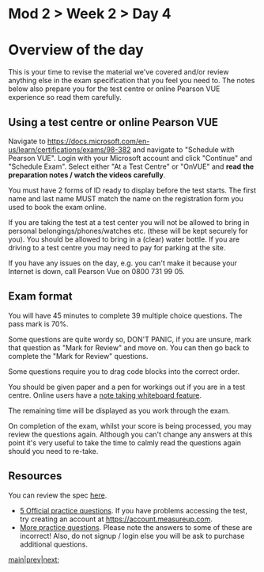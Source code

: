 # Mod 2 > Week 2 > Day 4

# Overview of the day

This is your time to revise the material we've covered and/or review anything else in the exam specification that you feel you need to. The notes below also prepare you for the test centre or online Pearson VUE experience so read them carefully.

## Using a test centre or online Pearson VUE
Navigate to https://docs.microsoft.com/en-us/learn/certifications/exams/98-382 and navigate to "Schedule with Pearson VUE". Login with your Microsoft account and click "Continue" and "Schedule Exam". Select either "At a Test Centre" or "OnVUE" and **read the preparation notes / watch the videos carefully**.

You must have 2 forms of ID ready to display before the test starts. The first name and last name MUST match the name on the registration form you used to book the exam online.

If you are taking the test at a test center you will not be allowed to bring in personal belongings/phones/watches etc. (these will be kept securely for you). You should be allowed to bring in a (clear) water bottle. If you are driving to a test centre you may need to pay for parking at the site. 

If you have any issues on the day, e.g. you can't make it because your Internet is down, call Pearson Vue on 0800 731 99 05.

## Exam format
You will have 45 minutes to complete 39 multiple choice questions. The pass mark is 70%.

Some questions are quite wordy so, DON'T PANIC, if you are unsure, mark that question as "Mark for Review" and move on. You can then go back to complete the "Mark for Review" questions.

Some questions require you to drag code blocks into the correct order.

You should be given paper and a pen for workings out if you are in a test centre. Online users have a [note taking whiteboard feature](https://home.pearsonvue.com/op/online-proctored-whiteboard-overview).

The remaining time will be displayed as you work through the exam.

On completion of the exam, whilst your score is being processed, you may review the questions again. Although you can't change any answers at this point it's very useful to take the time to calmly read the questions again should you need to re-take.

## Resources
You can review the spec [here](https://query.prod.cms.rt.microsoft.com/cms/api/am/binary/RE4tiyb).

- [5 Official practice questions](http://pts.measureup.com/web/PBS/LMS/index.php?role=0&course=test201811110358927&ref=mindhub). If you have problems accessing the test, try creating an account at https://account.measureup.com. 
- [More practice questions](https://www.itexams.com/exam/98-382). Please note the answers to some of these are incorrect! Also, do not signup / login else you will be ask to purchase additional questions.

[main](/swe)|[prev](/swe/mod2/wk2/day3.html)|[next](/swe/mod2/wk2/day5.html);
